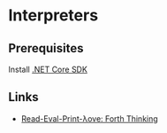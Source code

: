 # Interpreters

## Prerequisites

Install [.NET Core SDK](https://dotnet.microsoft.com/download)

## Links

- [Read-Eval-Print-λove: Forth Thinking](https://leanpub.com/readevalprintlove003/read)
